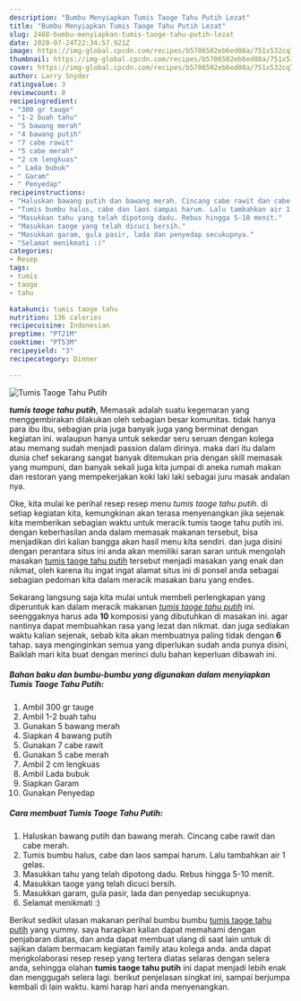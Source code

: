 ```yaml
---
description: "Bumbu Menyiapkan Tumis Taoge Tahu Putih Lezat"
title: "Bumbu Menyiapkan Tumis Taoge Tahu Putih Lezat"
slug: 2488-bumbu-menyiapkan-tumis-taoge-tahu-putih-lezat
date: 2020-07-24T22:34:57.921Z
image: https://img-global.cpcdn.com/recipes/b5706502eb6ed08a/751x532cq70/tumis-taoge-tahu-putih-foto-resep-utama.jpg
thumbnail: https://img-global.cpcdn.com/recipes/b5706502eb6ed08a/751x532cq70/tumis-taoge-tahu-putih-foto-resep-utama.jpg
cover: https://img-global.cpcdn.com/recipes/b5706502eb6ed08a/751x532cq70/tumis-taoge-tahu-putih-foto-resep-utama.jpg
author: Larry Snyder
ratingvalue: 3
reviewcount: 8
recipeingredient:
- "300 gr tauge"
- "1-2 buah tahu"
- "5 bawang merah"
- "4 bawang putih"
- "7 cabe rawit"
- "5 cabe merah"
- "2 cm lengkuas"
- " Lada bubuk"
- " Garam"
- " Penyedap"
recipeinstructions:
- "Haluskan bawang putih dan bawang merah. Cincang cabe rawit dan cabe merah."
- "Tumis bumbu halus, cabe dan laos sampai harum. Lalu tambahkan air 1 gelas."
- "Masukkan tahu yang telah dipotong dadu. Rebus hingga 5-10 menit."
- "Masukkan taoge yang telah dicuci bersih."
- "Masukkan garam, gula pasir, lada dan penyedap secukupnya."
- "Selamat menikmati :)"
categories:
- Resep
tags:
- tumis
- taoge
- tahu

katakunci: tumis taoge tahu 
nutrition: 136 calories
recipecuisine: Indonesian
preptime: "PT21M"
cooktime: "PT53M"
recipeyield: "3"
recipecategory: Dinner

---
```



![Tumis Taoge Tahu Putih](https://img-global.cpcdn.com/recipes/b5706502eb6ed08a/751x532cq70/tumis-taoge-tahu-putih-foto-resep-utama.jpg)

<b><i>tumis taoge tahu putih</i></b>, Memasak adalah suatu kegemaran yang menggembirakan dilakukan oleh sebagian besar komunitas. tidak hanya para ibu ibu, sebagian pria juga banyak juga yang berminat dengan kegiatan ini. walaupun hanya untuk sekedar seru seruan dengan kolega atau memang sudah menjadi passion dalam dirinya. maka dari itu dalam dunia chef sekarang sangat banyak ditemukan pria dengan skill memasak yang mumpuni, dan banyak sekali juga kita jumpai di aneka rumah makan dan restoran yang mempekerjakan koki laki laki sebagai juru masak andalan nya.

Oke, kita mulai ke perihal resep resep menu <i>tumis taoge tahu putih</i>. di setiap kegiatan kita, kemungkinan akan terasa menyenangkan jika sejenak kita memberikan sebagian waktu untuk meracik tumis taoge tahu putih ini. dengan keberhasilan anda dalam memasak makanan tersebut, bisa menjadikan diri kalian bangga akan hasil menu kita sendiri. dan juga disini dengan perantara situs ini anda akan memiliki saran saran untuk mengolah masakan <u>tumis taoge tahu putih</u> tersebut menjadi masakan yang enak dan nikmat, oleh karena itu ingat ingat alamat situs ini di ponsel anda sebagai sebagian pedoman kita dalam meracik masakan baru yang endes.




Sekarang langsung saja kita mulai untuk membeli perlengkapan yang diperuntuk kan dalam meracik makanan <u><i>tumis taoge tahu putih</i></u> ini. seenggaknya harus ada <b>10</b> komposisi yang dibutuhkan di masakan ini. agar nantinya dapat membuahkan rasa yang lezat dan nikmat. dan juga sediakan waktu kalian sejenak, sebab kita akan membuatnya paling tidak dengan <b>6</b> tahap. saya menginginkan semua yang diperlukan sudah anda punya disini, Baiklah mari kita buat dengan merinci dulu bahan keperluan dibawah ini.

<!--inarticleads1-->

##### Bahan baku dan bumbu-bumbu yang digunakan dalam menyiapkan Tumis Taoge Tahu Putih:

1. Ambil 300 gr tauge
1. Ambil 1-2 buah tahu
1. Gunakan 5 bawang merah
1. Siapkan 4 bawang putih
1. Gunakan 7 cabe rawit
1. Gunakan 5 cabe merah
1. Ambil 2 cm lengkuas
1. Ambil  Lada bubuk
1. Siapkan  Garam
1. Gunakan  Penyedap




<!--inarticleads2-->

##### Cara membuat Tumis Taoge Tahu Putih:

1. Haluskan bawang putih dan bawang merah. Cincang cabe rawit dan cabe merah.
1. Tumis bumbu halus, cabe dan laos sampai harum. Lalu tambahkan air 1 gelas.
1. Masukkan tahu yang telah dipotong dadu. Rebus hingga 5-10 menit.
1. Masukkan taoge yang telah dicuci bersih.
1. Masukkan garam, gula pasir, lada dan penyedap secukupnya.
1. Selamat menikmati :)




Berikut sedikit ulasan makanan perihal bumbu bumbu <u>tumis taoge tahu putih</u> yang yummy. saya harapkan kalian dapat memahami dengan penjabaran diatas, dan anda dapat membuat ulang di saat lain untuk di sajikan dalam bermacam kegiatan family atau kolega anda. anda dapat mengkolaborasi resep resep yang tertera diatas selaras dengan selera anda, sehingga olahan <b>tumis taoge tahu putih</b> ini dapat menjadi lebih enak dan menggugah selera lagi. berikut penjelasan singkat ini, sampai berjumpa kembali di lain waktu. kami harap hari anda menyenangkan.
